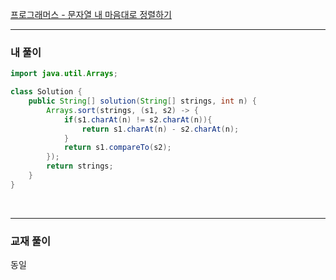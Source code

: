 [프로그래머스 - 문자열 내 마음대로 정렬하기](https://school.programmers.co.kr/learn/courses/30/lessons/12915)

---

### 내 풀이
```java
import java.util.Arrays;

class Solution {
    public String[] solution(String[] strings, int n) {
        Arrays.sort(strings, (s1, s2) -> {
            if(s1.charAt(n) != s2.charAt(n)){
                return s1.charAt(n) - s2.charAt(n);
            }
            return s1.compareTo(s2);
        });
        return strings;
    }
}
```

<br/>

---

### 교재 풀이

동일

